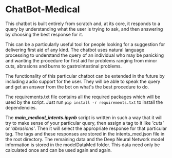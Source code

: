 # ChatBot-Medical

This chatbot is built entirely from scratch and, at its core, it responds to a query by understanding what the user is trying to ask, and then answering by choosing the best response for it.

This can be a particularly useful tool for people looking for a suggestion for delivering first aid of any kind. 
The chatbot uses natural language processing to understand the query of an individual who may be panicking and wanting the procedure for first aid for problems ranging from minor cuts, abrasions and burns to gastrointestinal problems.

The functionality of this particular chatbot can be extended in the future by including audio support for the user. They will be able to speak the query and get an answer from the bot on what's the best procedure to do.

The requirements.txt file contains all the required packages which will be used by the script. Just run `pip install -r requirements.txt` to install the dependencies.

The _**main_medical_intents.ipynb**_ script is written in such a way that it will try to make sense of your particular query, then assign a tag to it like _'cuts'_ or _'abrasions'_. Then it will select the 
appropriate response for that particular tag. The tags and these responses are stored in the intents_med.json file in the root directory. The remaining data and the Deep Neural Network
model information is stored in the modelDataMed folder. This data need only be calculated once and can be used again and again.
